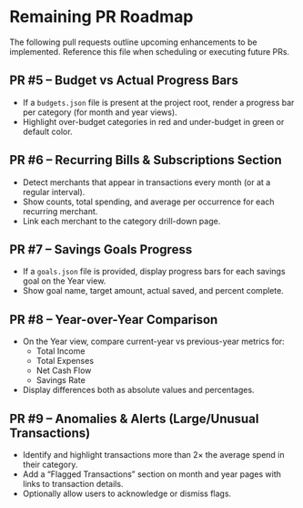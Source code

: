 # Remaining PR Roadmap

The following pull requests outline upcoming enhancements to be implemented. Reference this file when scheduling or executing future PRs.

## PR #5 – Budget vs Actual Progress Bars

- If a `budgets.json` file is present at the project root, render a progress bar per category (for month and year views).
- Highlight over-budget categories in red and under-budget in green or default color.

## PR #6 – Recurring Bills & Subscriptions Section

- Detect merchants that appear in transactions every month (or at a regular interval).
- Show counts, total spending, and average per occurrence for each recurring merchant.
- Link each merchant to the category drill-down page.

## PR #7 – Savings Goals Progress

- If a `goals.json` file is provided, display progress bars for each savings goal on the Year view.
- Show goal name, target amount, actual saved, and percent complete.

## PR #8 – Year-over-Year Comparison

- On the Year view, compare current-year vs previous-year metrics for:
  - Total Income
  - Total Expenses
  - Net Cash Flow
  - Savings Rate
- Display differences both as absolute values and percentages.

## PR #9 – Anomalies & Alerts (Large/Unusual Transactions)

- Identify and highlight transactions more than 2× the average spend in their category.
- Add a “Flagged Transactions” section on month and year pages with links to transaction details.
- Optionally allow users to acknowledge or dismiss flags.
